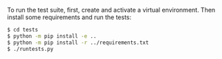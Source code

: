 To run the test suite, first, create and activate a virtual environment. Then install some requirements and run the tests:

```bash
$ cd tests
$ python -m pip install -e ..
$ python -m pip install -r ../requirements.txt
$ ./runtests.py
```